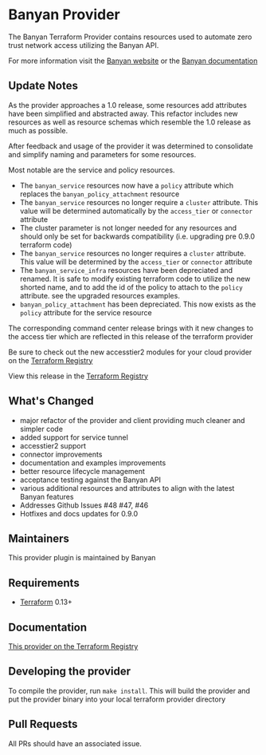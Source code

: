Banyan Provider
==================

The Banyan Terraform Provider contains resources used to automate zero trust network access utilizing the Banyan API.

For more information visit the [Banyan website](https://www.banyansecurity.io/) or the [Banyan documentation](https://docs.banyansecurity.io/docs/)

Update Notes
-----------

As the provider approaches a 1.0 release, some resources add attributes have been simplified and abstracted away. This refactor includes new resources as well as resource schemas which resemble the 1.0 release as much as possible.

After feedback and usage of the provider it was determined to consolidate and simplify naming and parameters for some resources.

Most notable are the service and policy resources.
* The `banyan_service` resources now have a `policy` attribute which replaces the `banyan_policy_attachment` resource
* The `banyan_service` resources no longer require a `cluster` attribute. This value will be determined automatically by the `access_tier` or `connector` attribute
* The cluster parameter is not longer needed for any resources and should only be set for backwards compatibility (i.e. upgrading pre 0.9.0 terraform code)
* The `banyan_service` resources no longer requires a `cluster` attribute. This value will be determined by the `access_tier` or `connector` attribute
*  The `banyan_service_infra` resources have been depreciated and renamed. It is safe to modify existing terraform code to utilize the new shorted name, and to add the id of the policy to attach to the `policy` attribute. see the upgraded resources examples.
* `banyan_policy_attachment` has been depreciated. This now exists as the `policy` attribute for the service resource

The corresponding command center release brings with it new changes to the access tier which are reflected in this release of the terraform provider

Be sure to check out the new accesstier2 modules for your cloud provider on the [Terraform Registry](https://registry.terraform.io/providers/banyansecurity/banyan/0.9.1)

View this release in the [Terraform Registry](https://registry.terraform.io/providers/banyansecurity/banyan/0.9.1)

## What's Changed
* major refactor of the provider and client providing much cleaner and simpler code
* added support for service tunnel
* accesstier2 support
* connector improvements
* documentation and examples improvements
* better resource lifecycle management
* acceptance testing against the Banyan API
* various additional resources and attributes to align with the latest Banyan features
* Addresses Github Issues #48 #47, #46
* Hotfixes and docs updates for 0.9.0



Maintainers
-----------

This provider plugin is maintained by Banyan

Requirements
------------

- [Terraform](https://www.terraform.io/downloads.html) 0.13+


Documentation
-------------

[This provider on the Terraform Registry](https://registry.terraform.io/providers/banyansecurity/banyan/latest/docs)

Developing the provider
---------------------------

To compile the provider, run `make install`.
This will build the provider and put the provider binary into your local terraform provider directory

Pull Requests
-------------------------------

All PRs should have an associated issue.